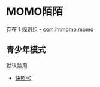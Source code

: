 # MOMO陌陌

存在 1 规则组 - [com.immomo.momo](/src/apps/com.immomo.momo.ts)

## 青少年模式

默认禁用

- [快照-0](https://i.gkd.li/i/14395028)
